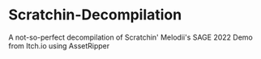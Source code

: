 # Scratchin-Decompilation
A not-so-perfect decompilation of Scratchin' Melodii's SAGE 2022 Demo from Itch.io using AssetRipper
